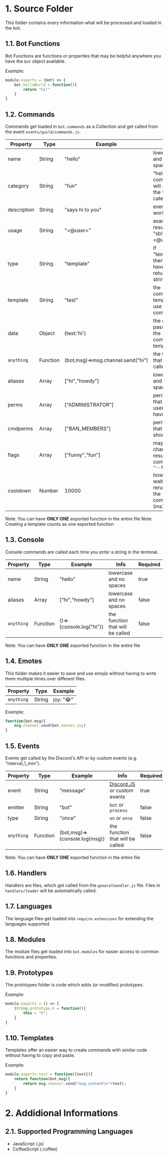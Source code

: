 # 1. Source Folder

This folder contains every information what will be processed and loaded in the bot.

## 1.1. Bot Functions

Bot Functions are functions or properties that may be helpful anywhere you have the `bot` object available.

Example:
```js
module.exports = (bot) => {
    bot.helloWorld = function(){
        return "hi!"
    }
}
```

## 1.2. Commands

Commands get loaded in `bot.commands` as a Collection and get called from the event `events/guild/commands.js`.

| Property     | Type     | Example                           | Info                                            | Required |
|--------------|----------|-----------------------------------|-------------------------------------------------|----------|
| name         | String   | "hello"                           | lowercase and no spaces                         | true     |
| category     | String   | "fun"                             | "help" command will show the various categories | false    |
| description  | String   | "says hi to you"                  | everything works                                | false    |
| usage        | String   | "<@user>"                         | example result: "sb!hello <@user>"              | false    |
| type         | String   | "template"                        | if "template", then you have to return a string | false    |
| template     | String   | "test"                            | the command template to use for the command     | false    |
| data         | Object   | {text:'hi'}                       | the data to pass trough the command template    | false    |
| `anything`   | Function | (bot,msg)=>msg.channel.send("hi") | the function that will be called                | false    |
| aliases      | Array    | ["hi","howdy"]                    | lowercase and no spaces                         | false    |
| perms        | Array    | ["ADMINISTRATOR"]                 | permissions that the user should have           | false    |
| cmdperms     | Array    | ["BAN_MEMBERS"]                   | permissions that the bot should have            | false    |
| flags        | Array    | ["funny","fun"]                   | may change the result of the command `"--flag"` | false    |
| cooldown     | Number   | 10000                             | how long to wait for rerunning the command (ms) | false    |

Note: You can have **ONLY ONE** exported function in the entire file
Note: Creating a template counts as one exported function

## 1.3. Console

Console commands are called each time you enter a string in the terminal.

| Property     | Type     | Example                 | Info                             | Required |
|--------------|----------|-------------------------|----------------------------------|----------|
| name         | String   | "hello"                 | lowercase and no spaces          | true     |
| aliases      | Array    | ["hi","howdy"]          | lowercase and no spaces          | false    |
| `anything`   | Function | ()=>{console.log("hi")} | the function that will be called | false    |

Note: You can have **ONLY ONE** exported function in the entire file

## 1.4. Emotes

This folder makes it easier to save and use emojis without having to write them multiple times over different files.

| Property   | Type   | Example    |
|------------|--------|------------|
| `anything` | String | joy: "😂" |

Example:
```js
function(bot,msg){
    msg.channel.send(bot.emotes.joy)
}
```

## 1.5. Events

Events get called by the Discord's API or by custom events (e.g. "interval_1_min").

| Property     | Type     | Example                       | Info                             | Required |
|--------------|----------|-------------------------------|----------------------------------|----------|
| event        | String   | "message"                     | [Discord.JS](https://discord.js.org/#/docs/main/11.6.4/class/Client) or custom events | true |
| emitter      | String   | "bot"                         | `bot` or `process`               | false    |
| type         | String   | "once"                        | `on` or `once`                   | false    |
| `anything`   | Function | (bot,msg)=>{console.log(msg)} | the function that will be called | false    |

Note: You can have **ONLY ONE** exported function in the entire file

## 1.6. Handlers

Handlers are files, which get called from the `generalhandler.js` file.
Files in `handlers/loader` will be automatically called.

## 1.7. Languages

The language files get loaded into `require.extensions` for extending the languages supported.

## 1.8. Modules

The module files get loaded into `bot.modules` for easier access to common functions and properties.

## 1.9. Prototypes

The prototypes folder is code which adds (or modifies) prototypes.

Example:
```js
module.exports = () => {
    String.prototype.h = function(){
        this = "h";
    }
}
```

## 1.10. Templates

Templates offer an easier way to create commands with similar code without having to copy and paste.

Example:
```js
module.exports.test = function({text}){
    return function(bot,msg){
        return msg.channel.send("msg.content\n"+text);
    }
}
```

# 2. Addidional Informations

## 2.1. Supported Programming Languages

- JavaScript (.js)
- CoffeeScript (.coffee)
